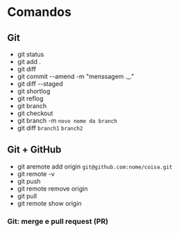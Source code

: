 # Comandos

## Git
- git status
- git add .
- git diff
- git commit --amend -m "menssagem ._."
- git diff --staged
- git shortlog
- git reflog
- git branch
- git checkout
- git branch -m `novo nome da branch`
- git diff `branch1` `branch2`

## Git + GitHub
- git aremote add origin `git@github.com:nome/coisa.git`
- git remote -v
- git push
- git remote remove origin
- git pull
- git remote show origin

### Git:  merge e pull request (PR)
